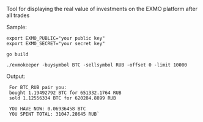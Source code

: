 Tool for displaying the real value of investments on the EXMO platform after all trades 

Sample:

    export EXMO_PUBLIC="your public key"
    export EXMO_SECRET="your secret key"
    
    go build
    
    ./exmokeeper -buysymbol BTC -sellsymbol RUB -offset 0 -limit 10000
 
 Output:
    
     For BTC_RUB pair you:
     bought 1.19492792 BTC for 651332.1764 RUB
     sold 1.12556334 BTC for 620284.8899 RUB
 
     YOU HAVE NOW: 0.06936458 BTC
     YOU SPENT TOTAL: 31047.28645 RUB`
